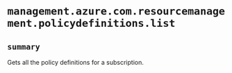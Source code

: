# `management.azure.com.resourcemanagement.policydefinitions.list`

## `summary`
Gets all the policy definitions for a subscription.


